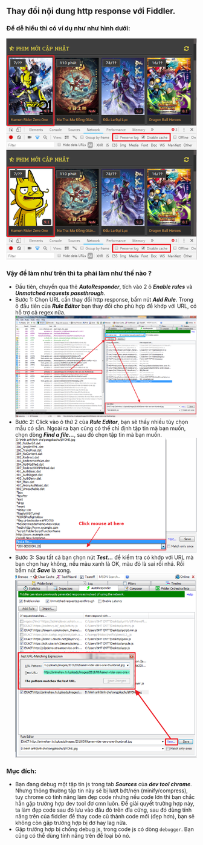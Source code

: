 ## Thay đổi nội dung http response với Fiddler.

### Để dễ hiểu thì có ví dụ như như hình dưới: <br>
![](pic/Image_1.png)<br>
![](pic/Image_2.png)<br>
### Vậy để làm như trên thì ta phải làm như thế nào ?<br>
- Đầu tiên, chuyển qua thẻ ***AutoResponder***, tích vào 2 ô ***Enable rules*** và ***Unmatched requests passthrough***.
- Bước 1: Chọn URL cần thay đổi http response, bấm nút ***Add Rule***. Trong ô đầu tiên của ***Rule Editor*** bạn thay đổi cho phù hợp để khớp với URL, có hỗ trợ cả regex nữa.<br>
![](pic/Image_3.png)<br>
- Bước 2: Click vào ô thứ 2 của ***Rule Editor***, bạn sẽ thấy nhiều tùy chọn mẫu có sẵn. Ngoài ra bạn cũng có thể chỉ định tập tin mà bạn muốn, chọn dòng ***Find a file...***, sau đó chọn tập tin mà bạn muốn.<br>
![](pic/Image_4.png)<br>
- Bước 3: Sau tất cả bạn chọn nút ***Test...*** để kiểm tra có khớp với URL mà bạn chọn hay không, nếu màu xanh là OK, màu đỏ là sai rồi nhá. Rồi bấm nút ***Save*** là xong.<br>
![](pic/Image_5.png)
### Mục đích:
- Bạn đang debug một tập tin js trong tab ***Sources*** của ***dev tool chrome***. Nhưng thông thường tập tin này sẽ bị lượt bớt/nén (minify/compress), tuy chrome có tính năng làm đẹp code nhưng nếu code lớn thì bạn chắc hẳn gặp trường hợp dev tool đơ cmn luôn. Để giải quyết trường hợp này, ta làm đẹp code sau đó lưu vào đâu đó trên đĩa cứng, sau đó dùng tính năng trên của fiddler để thay code cũ thành code mới (đẹp hơn), bạn sẽ không còn gặp trường hợp bị đơ hay lag nữa.
- Gặp trường hợp bị chống debug js, trong code js có dòng `debugger`. Bạn cũng có thể dùng tính năng trên để loại bỏ nó.
